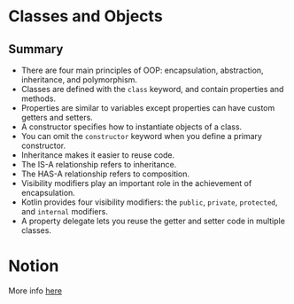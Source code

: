 # Classes and Objects

## **Summary**

- There are four main principles of OOP: encapsulation, abstraction, inheritance, and polymorphism.
- Classes are defined with the `class` keyword, and contain properties and methods.
- Properties are similar to variables except properties can have custom getters and setters.
- A constructor specifies how to instantiate objects of a class.
- You can omit the `constructor` keyword when you define a primary constructor.
- Inheritance makes it easier to reuse code.
- The IS-A relationship refers to inheritance.
- The HAS-A relationship refers to composition.
- Visibility modifiers play an important role in the achievement of encapsulation.
- Kotlin provides four visibility modifiers: the `public`, `private`, `protected`, and `internal` modifiers.
- A property delegate lets you reuse the getter and setter code in multiple classes.

# Notion

More info [here](https://mis-notas.notion.site/2-1-3-Classes-and-Objects-64cf13bb38e448d5b29c2a0714f7d7ce?pvs=4)
